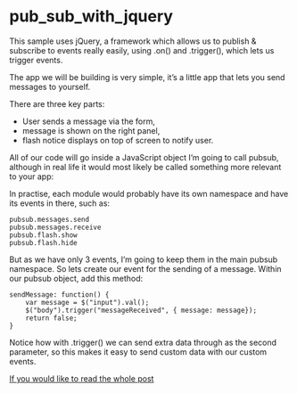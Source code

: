 # pub_sub_with_jquery

This sample uses jQuery, a framework which allows us to publish & subscribe to events really easily, using .on() and .trigger(), which lets us trigger events. 

The app we will be building is very simple, it’s a little app that lets you send messages to yourself.

There are three key parts:

* User sends a message via the form,
* message is shown on the right panel,
* flash notice displays on top of screen to notify user.

All of our code will go inside a JavaScript object I’m going to call pubsub, although in real life it would most likely be called something more relevant to your app:

In practise, each module would probably have its own namespace and have its events in there, such as:

```
pubsub.messages.send
pubsub.messages.receive
pubsub.flash.show
pubsub.flash.hide
```

But as we have only 3 events, I’m going to keep them in the main pubsub namespace. So lets create our event for the sending of a message. Within our pubsub object, add this method:

```
sendMessage: function() {
	var message = $("input").val();
	$("body").trigger("messageReceived", { message: message});
	return false;
}
```

Notice how with .trigger() we can send extra data through as the second parameter, so this makes it easy to send custom data with our custom events.

[If you would like to read the whole post](https://javascriptplayground.com/a-jquery-pub-sub-implementation/)